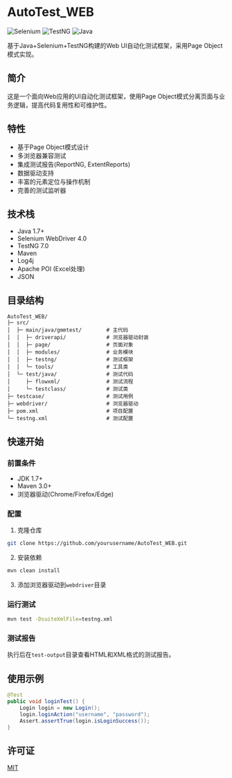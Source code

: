# AutoTest_WEB

![Selenium](https://img.shields.io/badge/Selenium-4.0.0-green)
![TestNG](https://img.shields.io/badge/TestNG-7.0.0-blue)
![Java](https://img.shields.io/badge/Java-1.7-orange)

基于Java+Selenium+TestNG构建的Web UI自动化测试框架，采用Page Object模式实现。

## 简介

这是一个面向Web应用的UI自动化测试框架，使用Page Object模式分离页面与业务逻辑，提高代码复用性和可维护性。

## 特性

- 基于Page Object模式设计
- 多浏览器兼容测试
- 集成测试报告(ReportNG, ExtentReports)
- 数据驱动支持
- 丰富的元素定位与操作机制
- 完善的测试监听器

## 技术栈

- Java 1.7+
- Selenium WebDriver 4.0
- TestNG 7.0
- Maven
- Log4j
- Apache POI (Excel处理)
- JSON

## 目录结构

```
AutoTest_WEB/
├─ src/
│  ├─ main/java/gmmtest/        # 主代码
│  │  ├─ driverapi/             # 浏览器驱动封装
│  │  ├─ page/                  # 页面对象
│  │  ├─ modules/               # 业务模块
│  │  ├─ testng/                # 测试框架
│  │  └─ tools/                 # 工具类
│  └─ test/java/                # 测试代码
│     ├─ flowxml/               # 测试流程
│     └─ testclass/             # 测试类
├─ testcase/                    # 测试用例
├─ webdriver/                   # 浏览器驱动
├─ pom.xml                      # 项目配置
└─ testng.xml                   # 测试配置
```

## 快速开始

### 前置条件

- JDK 1.7+
- Maven 3.0+
- 浏览器驱动(Chrome/Firefox/Edge)

### 配置

1. 克隆仓库
```bash
git clone https://github.com/yourusername/AutoTest_WEB.git
```

2. 安装依赖
```bash
mvn clean install
```

3. 添加浏览器驱动到`webdriver`目录

### 运行测试

```bash
mvn test -DsuiteXmlFile=testng.xml
```

### 测试报告

执行后在`test-output`目录查看HTML和XML格式的测试报告。

## 使用示例

```java
@Test
public void loginTest() {
    Login login = new Login();
    login.loginAction("username", "password");
    Assert.assertTrue(login.isLoginSuccess());
}
```

## 许可证

[MIT](LICENSE)
